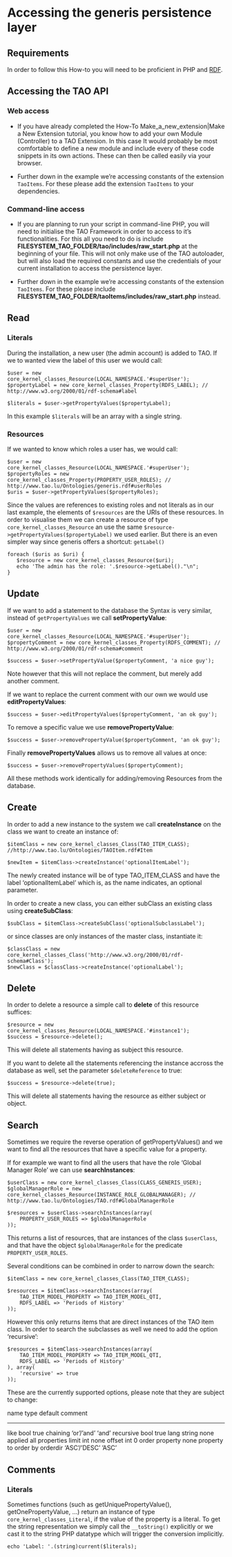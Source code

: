 <!--
created_at: '2013-05-30 13:49:01'
updated_at: '2013-06-03 08:11:49'
authors:
    - 'Joel Bout'
tags:
    - Tutorials
-->



Accessing the generis persistence layer
=======================================

Requirements
------------

In order to follow this How-to you will need to be proficient in PHP and [RDF](../generis-overview/rdf.md).

Accessing the TAO API
---------------------

### Web access

-   If you have already completed the How-To Make_a_new_extension|Make a New Extension tutorial, you know how to add your own Module (Controller) to a TAO Extension. In this case It would probably be most comfortable to define a new module and include every of these code snippets in its own actions. These can then be called easily via your browser.



-   Further down in the example we’re accessing constants of the extension `TaoItems`. For these please add the extension `TaoItems` to your dependencies.

### Command-line access

-   If you are planning to run your script in command-line PHP, you will need to initialise the TAO Framework in order to access to it’s functionalities. For this all you need to do is include **FILESYSTEM_TAO_FOLDER/tao/includes/raw_start.php** at the beginning of your file. This will not only make use of the TAO autoloader, but will also load the required constants and use the credentials of your current installation to access the persistence layer.



-   Further down in the example we’re accessing constants of the extension `TaoItems`. For these please include **FILESYSTEM_TAO_FOLDER/taoItems/includes/raw_start.php** instead.

Read
----

### Literals

During the installation, a new user (the admin account) is added to TAO. If we to wanted view the label of this user we would call:

    $user = new core_kernel_classes_Resource(LOCAL_NAMESPACE.'#superUser');
    $propertyLabel = new core_kernel_classes_Property(RDFS_LABEL); // http://www.w3.org/2000/01/rdf-schema#label

    $literals = $user->getPropertyValues($propertyLabel);

In this example `$literals` will be an array with a single string.

### Resources

If we wanted to know which roles a user has, we would call:

    $user = new core_kernel_classes_Resource(LOCAL_NAMESPACE.'#superUser');
    $propertyRoles = new core_kernel_classes_Property(PROPERTY_USER_ROLES); // http://www.tao.lu/Ontologies/generis.rdf#userRoles
    $uris = $user->getPropertyValues($propertyRoles);

Since the values are references to existing roles and not literals as in our last example, the elements of `$resources` are the URIs of these resources. In order to visualise them we can create a resource of type `core_kernel_classes_Resource` an use the same `$resource->getPropertyValues($propertyLabel)` we used earlier. But there is an even simpler way since generis offers a shortcut: `getLabel()`

    foreach ($uris as $uri) {
       $resource = new core_kernel_classes_Resource($uri);
       echo 'The admin has the role: '.$resource->getLabel()."\n";
    }

Update
------

If we want to add a statement to the database the Syntax is very similar, instead of `getPropertyValues` we call **setPropertyValue**:

    $user = new core_kernel_classes_Resource(LOCAL_NAMESPACE.'#superUser');
    $propertyComment = new core_kernel_classes_Property(RDFS_COMMENT); // http://www.w3.org/2000/01/rdf-schema#comment

    $success = $user->setPropertyValue($propertyComment, 'a nice guy');

Note however that this will not replace the comment, but merely add another comment.

If we want to replace the current comment with our own we would use **editPropertyValues**:

    $success = $user->editPropertyValues($propertyComment, 'an ok guy');

To remove a specific value we use **removePropertyValue**:

    $success = $user->removePropertyValue($propertyComment, 'an ok guy');

Finally **removePropertyValues** allows us to remove all values at once:

    $success = $user->removePropertyValues($propertyComment);

All these methods work identically for adding/removing Resources from the database.

Create
------

In order to add a new instance to the system we call **createInstance** on the class we want to create an instance of:

    $itemClass = new core_kernel_classes_Class(TAO_ITEM_CLASS); //http://www.tao.lu/Ontologies/TAOItem.rdf#Item

    $newItem = $itemClass->createInstance('optionalItemLabel');

The newly created instance will be of type TAO_ITEM_CLASS and have the label ‘optionalItemLabel’ which is, as the name indicates, an optional parameter.

In order to create a new class, you can either subClass an existing class using **createSubClass**:

    $subClass = $itemClass->createSubClass('optionalSubclassLabel');

or since classes are only instances of the master class, instantiate it:

    $classClass = new core_kernel_classes_Class('http://www.w3.org/2000/01/rdf-schema#Class');
    $newClass = $classClass->createInstance('optionalLabel');

Delete
------

In order to delete a resource a simple call to **delete** of this resource suffices:

    $resource = new core_kernel_classes_Resource(LOCAL_NAMESPACE.'#instance1');
    $success = $resource->delete();

This will delete all statements having as subject this resource.

If you want to delete all the statements referencing the instance accross the database as well, set the parameter `$deleteReference` to true:

    $success = $resource->delete(true);

This will delete all statements having the resource as either subject or object.

Search
------

Sometimes we require the reverse operation of getPropertyValues() and we want to find all the resources that have a specific value for a property.

If for example we want to find all the users that have the role ‘Global Manager Role’ we can use **searchInstances**:

    $userClass = new core_kernel_classes_Class(CLASS_GENERIS_USER);
    $globalManagerRole = new core_kernel_classes_Resource(INSTANCE_ROLE_GLOBALMANAGER); // http://www.tao.lu/Ontologies/TAO.rdf#GlobalManagerRole

    $resources = $userClass->searchInstances(array(
        PROPERTY_USER_ROLES => $globalManagerRole
    ));

This returns a list of resources, that are instances of the class `$userClass`, and that have the object `$globalManagerRole` for the predicate `PROPERTY_USER_ROLES`.

Several conditions can be combined in order to narrow down the search:

    $itemClass = new core_kernel_classes_Class(TAO_ITEM_CLASS);

    $resources = $itemClass->searchInstances(array(
        TAO_ITEM_MODEL_PROPERTY => TAO_ITEM_MODEL_QTI,
        RDFS_LABEL => 'Periods of History'
    ));

However this only returns items that are direct instances of the TAO item class. In order to search the subclasses as well we need to add the option ‘recursive’:

    $resources = $itemClass->searchInstances(array(
        TAO_ITEM_MODEL_PROPERTY => TAO_ITEM_MODEL_QTI,
        RDFS_LABEL => 'Periods of History'
    ), array(
        'recursive' => true
    ));

These are the currently supported options, please note that they are subject to change:

  name        type           default   comment
  ----------- -------------- --------- ------------------------
  like        bool           true
  chaining    ‘or’/’and’     ‘and’
  recursive   bool           true
  lang        string         none      applied all properties
  limit       int            none
  offset      int            0
  order       property       none      property to order by
  orderdir    ‘ASC’/’DESC’   ’ASC’

Comments
--------

### Literals

Sometimes functions (such as getUniquePropertyValue(), getOnePropertyValue, …) return an instance of type `core_kernel_classes_Literal`, if the value of the property is a literal. To get the string representation we simply call the `__toString()` explicitly or we cast it to the string PHP datatype which will trigger the conversion implicitly.

    echo 'Label: '.(string)current($literals);

